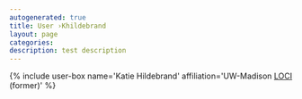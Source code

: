 ```yaml
---
autogenerated: true
title: User ›Khildebrand
layout: page
categories: 
description: test description
---
```


{% include user-box name='Katie Hildebrand' affiliation='UW-Madison [LOCI](/orgs/loci) (former)' %}
